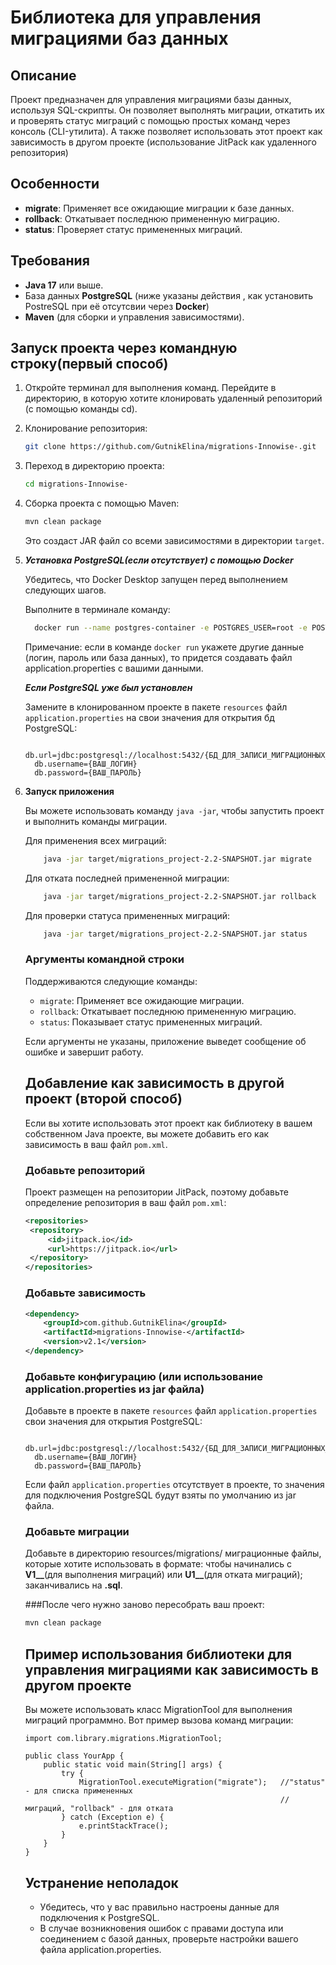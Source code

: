 # Библиотека для управления миграциями баз данных

## Описание
Проект предназначен для управления миграциями базы данных, используя SQL-скрипты. Он позволяет выполнять миграции, откатить их и проверять статус 
миграций с помощью простых команд через консоль (CLI-утилита). А также позволяет использовать этот проект как зависимость в другом проекте (использование JitPack как удаленного репозитория)

## Особенности

- **migrate**: Применяет все ожидающие миграции к базе данных.
- **rollback**: Откатывает последнюю примененную миграцию.
- **status**: Проверяет статус примененных миграций.

## Требования

- **Java 17** или выше.
- База данных **PostgreSQL** (ниже указаны действия , как установить PostreSQL при её отсутсвии через **Docker**)
- **Maven** (для сборки и управления зависимостями).

## Запуск проекта через командную строку(первый способ)

1. Откройте терминал для выполнения команд. Перейдите в директорию, в которую хотите клонировать удаленный репозиторий (с помощью команды cd).

2. Клонирование репозитория:
   ```bash
   git clone https://github.com/GutnikElina/migrations-Innowise-.git

3. Переход в директорию проекта:
   ```bash
   cd migrations-Innowise-

4. Сборка проекта с помощью Maven:
   ```bash
   mvn clean package
   ```
   Это создаст JAR файл со всеми зависимостями в директории `target`.
   
5. ***Установка PostgreSQL(если отсутствует) с помощью Docker***

   Убедитесь, что Docker Desktop запущен перед выполнением следующих шагов.

   Выполните в терминале команду:
   ```bash
     docker run --name postgres-container -e POSTGRES_USER=root -e POSTGRES_PASSWORD=root -e POSTGRES_DB=migrations_db -p 5432:5432 -d postgres
   ```
   Примечание: если в команде ```docker run``` укажете другие данные (логин, пароль или база данных), то придется создавать файл application.properties с вашими данными.


   ***Если PostgreSQL уже был установлен***

   Замените в клонированном проекте в пакете ```resources``` файл ```application.properties``` на свои значения для открытия бд PostgreSQL:
   ```
     db.url=jdbc:postgresql://localhost:5432/{БД_ДЛЯ_ЗАПИСИ_МИГРАЦИОННЫХ_ФАЙЛОВ}
     db.username={ВАШ_ЛОГИН}
     db.password={ВАШ_ПАРОЛЬ}
   ```
   
6. **Запуск приложения**
      
   Вы можете использовать команду `java -jar`, чтобы запустить проект и выполнить команды миграции.

   Для применения всех миграций:

   ```bash
       java -jar target/migrations_project-2.2-SNAPSHOT.jar migrate
   ```

   Для отката последней примененной миграции:

   ```bash
       java -jar target/migrations_project-2.2-SNAPSHOT.jar rollback
   ```

   Для проверки статуса примененных миграций:

   ```bash
       java -jar target/migrations_project-2.2-SNAPSHOT.jar status
   ```
   ### Аргументы командной строки

   Поддерживаются следующие команды:

   - `migrate`: Применяет все ожидающие миграции.
   - `rollback`: Откатывает последнюю примененную миграцию.
   - `status`: Показывает статус примененных миграций.

   Если аргументы не указаны, приложение выведет сообщение об ошибке и завершит работу.

   ## Добавление как зависимость в другой проект (второй способ)
   Если вы хотите использовать этот проект как библиотеку в вашем собственном Java проекте, вы можете добавить его как зависимость в ваш файл `pom.xml`.

   ### Добавьте репозиторий

   Проект размещен на репозитории JitPack, поэтому добавьте определение репозитория в ваш файл `pom.xml`:

   ```xml
   <repositories>
    <repository>
        <id>jitpack.io</id>
        <url>https://jitpack.io</url>
    </repository>
   </repositories>
   ```

   ### Добавьте зависимость
   
   ```xml
   <dependency>
       <groupId>com.github.GutnikElina</groupId>
       <artifactId>migrations-Innowise-</artifactId>
       <version>v2.1</version>
   </dependency>
   ```

   ### Добавьте конфигурацию (или использование application.properties из jar файла)

   Добавьте в проекте в пакете ```resources``` файл ```application.properties``` свои значения для открытия PostgreSQL:
   ```
     db.url=jdbc:postgresql://localhost:5432/{БД_ДЛЯ_ЗАПИСИ_МИГРАЦИОННЫХ_ФАЙЛОВ}
     db.username={ВАШ_ЛОГИН}
     db.password={ВАШ_ПАРОЛЬ}
   ```
   Если файл ```application.properties``` отсутствует в проекте, то значения для подключения PostgreSQL будут взяты по умолчанию из jar файла.

   ### Добавьте миграции

   Добавьте в директорию resources/migrations/ миграционные файлы, которые хотите использовать в формате: чтобы начинались с **V1__**(для выполнения миграций) или 
   **U1__**(для отката миграций); заканчивались на **.sql**.

   ###После чего нужно заново пересобрать ваш проект:
   
   ```bash
   mvn clean package
   ```

   ## Пример использования библиотеки для управления миграциями как зависимость в другом проекте

   Вы можете использовать класс MigrationTool для выполнения миграций программно. Вот пример вызова команд миграции:
   ```
   import com.library.migrations.MigrationTool;

   public class YourApp {
       public static void main(String[] args) {
           try {
               MigrationTool.executeMigration("migrate");   //"status" - для списка примененных
                                                            //миграций, "rollback" - для отката
           } catch (Exception e) {
               e.printStackTrace();
           }
       }
   }
   ```

   ## Устранение неполадок

   - Убедитесь, что у вас правильно настроены данные для подключения к PostgreSQL.
   - В случае возникновения ошибок с правами доступа или соединением с базой данных, проверьте настройки вашего файла application.properties.
